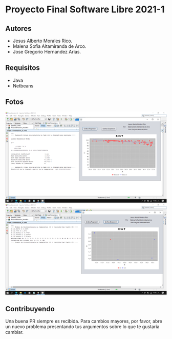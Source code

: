 # Proyecto Final Software Libre 2021-1

## Autores

* Jesus Alberto Morales Rico.
* Malena Sofia Altamiranda de Arco.
* Jose Gregorio Hernandez Arias.

## Requisitos

* Java
* Netbeans

## Fotos
![Image text](https://github.com/BuriedSoup/Proyecto_SoftwareLibre_2021/blob/main/Regresion.png)
![Image text](https://github.com/BuriedSoup/Proyecto_SoftwareLibre_2021/blob/main/Clustering.png)

## Contribuyendo
Una buena PR siempre es recibida. Para cambios mayores, por favor, abre un nuevo problema presentando tus argumentos sobre lo que te gustaría cambiar.
